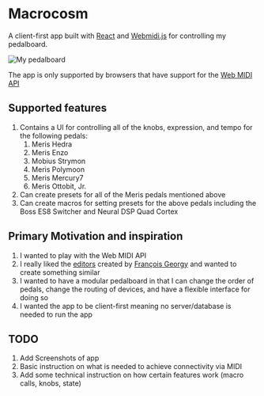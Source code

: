 # Macrocosm

A client-first app built with [React](https://reactjs.org/) and [Webmidi.js](https://webmidijs.org/) for controlling my pedalboard.

![My pedalboard](pedalboard.png)

The app is only supported by browsers that have support for the [Web MIDI API](https://developer.mozilla.org/en-US/docs/Web/API/Web_MIDI_API)

## Supported features
1. Contains a UI for controlling all of the knobs, expression, and tempo for the following pedals:
	1. Meris Hedra
	2. Meris Enzo
	3. Mobius Strymon
	4. Meris Polymoon
	5. Meris Mercury7
	6. Meris Ottobit, Jr.
2. Can create presets for all of the Meris pedals mentioned above
3. Can create macros for setting presets for the above pedals including the Boss ES8 Switcher and Neural DSP Quad Cortex

## Primary Motivation and inspiration
1. I wanted to play with the Web MIDI API
2. I really liked the [editors](https://studiocode.dev/editors/) created by [François Georgy](https://francoisgeorgy.ch/) and wanted to create something similar
3. I wanted to have a modular pedalboard in that I can change the order of pedals, change the routing of devices, and have a flexible interface for doing so
4. I wanted the app to be client-first meaning no server/database is needed to run the app


## TODO
1. Add Screenshots of app
2. Basic instruction on what is needed to achieve connectivity via MIDI
3. Add some technical instruction on how certain features work (macro calls, knobs, state)
